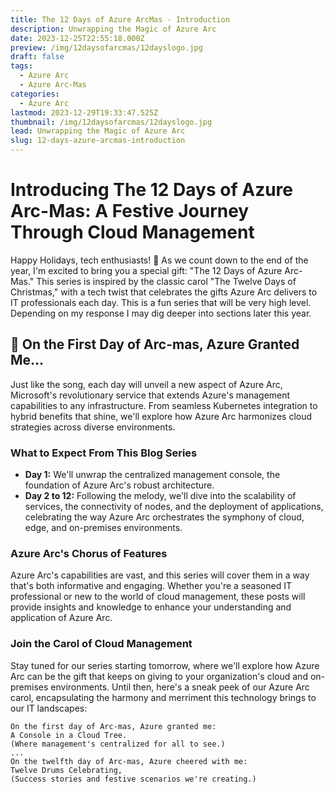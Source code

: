```yaml
---
title: The 12 Days of Azure ArcMas - Introduction
description: Unwrapping the Magic of Azure Arc
date: 2023-12-25T22:55:18.000Z
preview: /img/12daysofarcmas/12dayslogo.jpg
draft: false
tags:
  - Azure Arc
  - Azure Arc-Mas
categories:
  - Azure Arc
lastmod: 2023-12-29T19:33:47.525Z
thumbnail: /img/12daysofarcmas/12dayslogo.jpg
lead: Unwrapping the Magic of Azure Arc
slug: 12-days-azure-arcmas-introduction
---
```

# Introducing The 12 Days of Azure Arc-Mas: A Festive Journey Through Cloud Management

Happy Holidays, tech enthusiasts! 🎄 As we count down to the end of the year, I'm excited to bring you a special gift: "The 12 Days of Azure Arc-Mas." This series is inspired by the classic carol "The Twelve Days of Christmas," with a tech twist that celebrates the gifts Azure Arc delivers to IT professionals each day. This is a fun series that will be very high level. Depending on my response I may dig deeper into sections later this year.

## 🎵 On the First Day of Arc-mas, Azure Granted Me...
Just like the song, each day will unveil a new aspect of Azure Arc, Microsoft's revolutionary service that extends Azure's management capabilities to any infrastructure. From seamless Kubernetes integration to hybrid benefits that shine, we'll explore how Azure Arc harmonizes cloud strategies across diverse environments.

### What to Expect From This Blog Series
- **Day 1:** We'll unwrap the centralized management console, the foundation of Azure Arc's robust architecture.
- **Day 2 to 12:** Following the melody, we'll dive into the scalability of services, the connectivity of nodes, and the deployment of applications, celebrating the way Azure Arc orchestrates the symphony of cloud, edge, and on-premises environments.

### Azure Arc's Chorus of Features
Azure Arc's capabilities are vast, and this series will cover them in a way that's both informative and engaging. Whether you're a seasoned IT professional or new to the world of cloud management, these posts will provide insights and knowledge to enhance your understanding and application of Azure Arc.

### Join the Carol of Cloud Management
Stay tuned for our series starting tomorrow, where we'll explore how Azure Arc can be the gift that keeps on giving to your organization's cloud and on-premises environments. Until then, here's a sneak peek of our Azure Arc carol, encapsulating the harmony and merriment this technology brings to our IT landscapes:

```plaintext
On the first day of Arc-mas, Azure granted me:
A Console in a Cloud Tree.
(Where management's centralized for all to see.)
...
On the twelfth day of Arc-mas, Azure cheered with me:
Twelve Drums Celebrating,
(Success stories and festive scenarios we're creating.)
